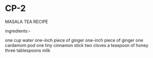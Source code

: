 # CP-2
MASALA TEA RECIPE

ingredients:-                                            

one cup water
one-inch piece of ginger
one-inch piece of ginger
one cardamom pod
one tiny cinnamon stick
two cloves
a teaspoon of honey
three tablespoons milk